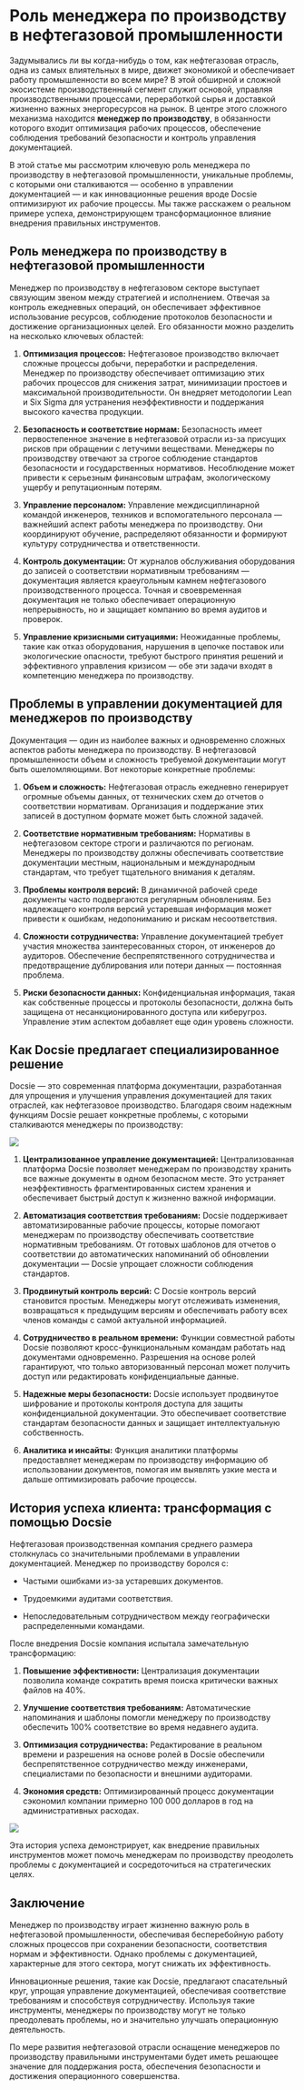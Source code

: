 # Роль менеджера по производству в нефтегазовой промышленности

Задумывались ли вы когда-нибудь о том, как нефтегазовая отрасль, одна из самых влиятельных в мире, движет экономикой и обеспечивает работу промышленности во всем мире? В этой обширной и сложной экосистеме производственный сегмент служит основой, управляя производственными процессами, переработкой сырья и доставкой жизненно важных энергоресурсов на рынок. В центре этого сложного механизма находится **менеджер по производству**, в обязанности которого входит оптимизация рабочих процессов, обеспечение соблюдения требований безопасности и контроль управления документацией.

В этой статье мы рассмотрим ключевую роль менеджера по производству в нефтегазовой промышленности, уникальные проблемы, с которыми они сталкиваются — особенно в управлении документацией — и как инновационные решения вроде Docsie оптимизируют их рабочие процессы. Мы также расскажем о реальном примере успеха, демонстрирующем трансформационное влияние внедрения правильных инструментов.

## Роль менеджера по производству в нефтегазовой промышленности

Менеджер по производству в нефтегазовом секторе выступает связующим звеном между стратегией и исполнением. Отвечая за контроль ежедневных операций, он обеспечивает эффективное использование ресурсов, соблюдение протоколов безопасности и достижение организационных целей. Его обязанности можно разделить на несколько ключевых областей:

1. **Оптимизация процессов:** Нефтегазовое производство включает сложные процессы добычи, переработки и распределения. Менеджер по производству обеспечивает оптимизацию этих рабочих процессов для снижения затрат, минимизации простоев и максимальной производительности. Он внедряет методологии Lean и Six Sigma для устранения неэффективности и поддержания высокого качества продукции.

2. **Безопасность и соответствие нормам:** Безопасность имеет первостепенное значение в нефтегазовой отрасли из-за присущих рисков при обращении с летучими веществами. Менеджеры по производству отвечают за строгое соблюдение стандартов безопасности и государственных нормативов. Несоблюдение может привести к серьезным финансовым штрафам, экологическому ущербу и репутационным потерям.

3. **Управление персоналом:** Управление междисциплинарной командой инженеров, техников и вспомогательного персонала — важнейший аспект работы менеджера по производству. Они координируют обучение, распределяют обязанности и формируют культуру сотрудничества и ответственности.

4. **Контроль документации:** От журналов обслуживания оборудования до записей о соответствии нормативным требованиям — документация является краеугольным камнем нефтегазового производственного процесса. Точная и своевременная документация не только обеспечивает операционную непрерывность, но и защищает компанию во время аудитов и проверок.

5. **Управление кризисными ситуациями:** Неожиданные проблемы, такие как отказ оборудования, нарушения в цепочке поставок или экологические опасности, требуют быстрого принятия решений и эффективного управления кризисом — обе эти задачи входят в компетенцию менеджера по производству.

## Проблемы в управлении документацией для менеджеров по производству

Документация — один из наиболее важных и одновременно сложных аспектов работы менеджера по производству. В нефтегазовой промышленности объем и сложность требуемой документации могут быть ошеломляющими. Вот некоторые конкретные проблемы:

1. **Объем и сложность:** Нефтегазовая отрасль ежедневно генерирует огромные объемы данных, от технических схем до отчетов о соответствии нормативам. Организация и поддержание этих записей в доступном формате может быть сложной задачей.

2. **Соответствие нормативным требованиям:** Нормативы в нефтегазовом секторе строги и различаются по регионам. Менеджеры по производству должны обеспечивать соответствие документации местным, национальным и международным стандартам, что требует тщательного внимания к деталям.

3. **Проблемы контроля версий:** В динамичной рабочей среде документы часто подвергаются регулярным обновлениям. Без надлежащего контроля версий устаревшая информация может привести к ошибкам, недопониманию и рискам несоответствия.

4. **Сложности сотрудничества:** Управление документацией требует участия множества заинтересованных сторон, от инженеров до аудиторов. Обеспечение беспрепятственного сотрудничества и предотвращение дублирования или потери данных — постоянная проблема.

5. **Риски безопасности данных:** Конфиденциальная информация, такая как собственные процессы и протоколы безопасности, должна быть защищена от несанкционированного доступа или киберугроз. Управление этим аспектом добавляет еще один уровень сложности.

## Как Docsie предлагает специализированное решение

Docsie — это современная платформа документации, разработанная для упрощения и улучшения управления документацией для таких отраслей, как нефтегазовое производство. Благодаря своим надежным функциям Docsie решает конкретные проблемы, с которыми сталкиваются менеджеры по производству:

![](https://cdn.docsie.io/workspace_PxAvC1Uenuc7ad6H3/doc_wn84Jkoc6hIMTO2eE/file_F1TpTXd7AFYoSrPvt/image_2ba07996-b5ee-66aa-fee3-f88d6b40b3b5.jpg)

1. **Централизованное управление документацией:** Централизованная платформа Docsie позволяет менеджерам по производству хранить все важные документы в одном безопасном месте. Это устраняет неэффективность фрагментированных систем хранения и обеспечивает быстрый доступ к жизненно важной информации.

2. **Автоматизация соответствия требованиям:** Docsie поддерживает автоматизированные рабочие процессы, которые помогают менеджерам по производству обеспечивать соответствие нормативным требованиям. От готовых шаблонов для отчетов о соответствии до автоматических напоминаний об обновлении документации — Docsie упрощает сложности соблюдения стандартов.

3. **Продвинутый контроль версий:** С Docsie контроль версий становится простым. Менеджеры могут отслеживать изменения, возвращаться к предыдущим версиям и обеспечивать работу всех членов команды с самой актуальной информацией.

4. **Сотрудничество в реальном времени:** Функции совместной работы Docsie позволяют кросс-функциональным командам работать над документами одновременно. Разрешения на основе ролей гарантируют, что только авторизованный персонал может получить доступ или редактировать конфиденциальные данные.

5. **Надежные меры безопасности:** Docsie использует продвинутое шифрование и протоколы контроля доступа для защиты конфиденциальной документации. Это обеспечивает соответствие стандартам безопасности данных и защищает интеллектуальную собственность.

6. **Аналитика и инсайты:** Функция аналитики платформы предоставляет менеджерам по производству информацию об использовании документов, помогая им выявлять узкие места и дальше оптимизировать рабочие процессы.

## История успеха клиента: трансформация с помощью Docsie

Нефтегазовая производственная компания среднего размера столкнулась со значительными проблемами в управлении документацией. Менеджер по производству боролся с:

* Частыми ошибками из-за устаревших документов.

* Трудоемкими аудитами соответствия.

* Непоследовательным сотрудничеством между географически распределенными командами.

После внедрения Docsie компания испытала замечательную трансформацию:

1. **Повышение эффективности:** Централизация документации позволила команде сократить время поиска критически важных файлов на 40%.

2. **Улучшение соответствия требованиям:** Автоматические напоминания и шаблоны помогли менеджеру по производству обеспечить 100% соответствие во время недавнего аудита.

3. **Оптимизация сотрудничества:** Редактирование в реальном времени и разрешения на основе ролей в Docsie обеспечили беспрепятственное сотрудничество между инженерами, специалистами по безопасности и внешними аудиторами.

4. **Экономия средств:** Оптимизированный процесс документации сэкономил компании примерно 100 000 долларов в год на административных расходах.

![](https://cdn.docsie.io/workspace_PxAvC1Uenuc7ad6H3/doc_wn84Jkoc6hIMTO2eE/file_F1TpTXd7AFYoSrPvt/image_2ba07996-b5ee-66aa-fee3-f88d6b40b3b5.jpg)

Эта история успеха демонстрирует, как внедрение правильных инструментов может помочь менеджерам по производству преодолеть проблемы с документацией и сосредоточиться на стратегических целях.

## Заключение

Менеджер по производству играет жизненно важную роль в нефтегазовой промышленности, обеспечивая бесперебойную работу сложных процессов при сохранении безопасности, соответствия нормам и эффективности. Однако проблемы с документацией, характерные для этого сектора, могут снижать их эффективность.

Инновационные решения, такие как Docsie, предлагают спасательный круг, упрощая управление документацией, обеспечивая соответствие требованиям и способствуя сотрудничеству. Используя такие инструменты, менеджеры по производству могут не только преодолевать проблемы, но и значительно улучшать операционную деятельность.

По мере развития нефтегазовой отрасли оснащение менеджеров по производству правильными инструментами будет иметь решающее значение для поддержания роста, обеспечения безопасности и достижения операционного совершенства.